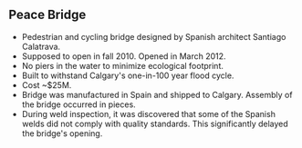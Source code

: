Peace Bridge
------------

* Pedestrian and cycling bridge designed by Spanish architect Santiago Calatrava.
* Supposed to open in fall 2010. Opened in March 2012.
* No piers in the water to minimize ecological footprint.
* Built to withstand Calgary's one-in-100 year flood cycle.
* Cost ~$25M.
* Bridge was manufactured in Spain and shipped to Calgary. Assembly of the bridge occurred in pieces.
* During weld inspection, it was discovered that some of the Spanish welds did not comply with quality standards. This significantly delayed the bridge's opening.
